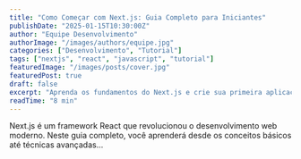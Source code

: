 ```yaml
---
title: "Como Começar com Next.js: Guia Completo para Iniciantes"
publishDate: "2025-01-15T10:30:00Z"
author: "Equipe Desenvolvimento"
authorImage: "/images/authors/equipe.jpg"
categories: ["Desenvolvimento", "Tutorial"]
tags: ["nextjs", "react", "javascript", "tutorial"]
featuredImage: "/images/posts/cover.jpg"
featuredPost: true
draft: false
excerpt: "Aprenda os fundamentos do Next.js e crie sua primeira aplicação moderna com este guia passo a passo."
readTime: "8 min"
---
```


Next.js é um framework React que revolucionou o desenvolvimento web moderno. Neste guia completo, você aprenderá desde os conceitos básicos até técnicas avançadas...
